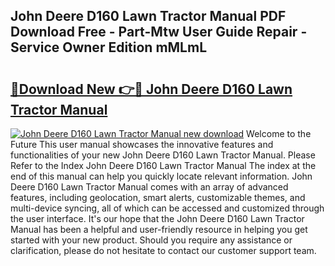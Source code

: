 ## John Deere D160 Lawn Tractor Manual PDF Download Free - Part-Mtw User Guide Repair - Service Owner Edition mMLmL

# <h2><a href="http://bc92365.oget.top/?id=John+Deere+D160+Lawn+Tractor+Manual">🔗Download New 👉🔴 John Deere D160 Lawn Tractor Manual</a></h2>

[![John Deere D160 Lawn Tractor Manual new download](https://i.imgur.com/5g1atiW.png)](http://bc92365.oget.top/?id=John+Deere+D160+Lawn+Tractor+Manual)
Welcome to the Future This user manual showcases the innovative features and functionalities of your new John Deere D160 Lawn Tractor Manual. Please Refer to the Index John Deere D160 Lawn Tractor Manual The index at the end of this manual can help you quickly locate relevant information. John Deere D160 Lawn Tractor Manual comes with an array of advanced features, including geolocation, smart alerts, customizable themes, and multi-device syncing, all of which can be accessed and customized through the user interface. It's our hope that the John Deere D160 Lawn Tractor Manual has been a helpful and user-friendly resource in helping you get started with your new product. Should you require any assistance or clarification, please do not hesitate to contact our customer support team.
